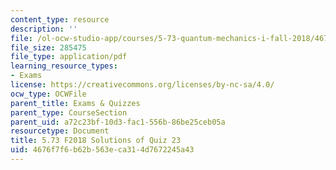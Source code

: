 ```yaml
---
content_type: resource
description: ''
file: /ol-ocw-studio-app/courses/5-73-quantum-mechanics-i-fall-2018/4676f7f6b62b563eca314d7672245a43_MIT5_73F18_quiz23_soln.pdf
file_size: 285475
file_type: application/pdf
learning_resource_types:
- Exams
license: https://creativecommons.org/licenses/by-nc-sa/4.0/
ocw_type: OCWFile
parent_title: Exams & Quizzes
parent_type: CourseSection
parent_uid: a72c23bf-10d3-fac1-556b-86be25ceb05a
resourcetype: Document
title: 5.73 F2018 Solutions of Quiz 23
uid: 4676f7f6-b62b-563e-ca31-4d7672245a43
---
```

